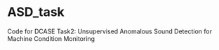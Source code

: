 # ASD_task
Code for DCASE Task2: Unsupervised Anomalous Sound Detection for Machine Condition Monitoring
